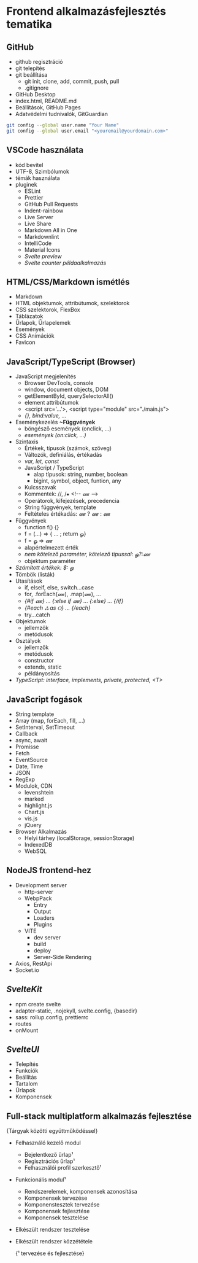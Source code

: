 # Frontend alkalmazásfejlesztés tematika

## GitHub

- github regisztráció
- git telepítés
- git beállítása
  - git init, clone, add, commit, push, pull
  - .gitignore
- GitHub Desktop
- index.html, README.md
- Beállítások, GitHub Pages
- Adatvédelmi tudnivalók, GitGuardian

```bash
git config --global user.name "Your Name"
git config --global user.email "<youremail@yourdomain.com>"
```

## VSCode használata

- kód bevitel
- UTF-8, Szimbólumok
- témák használata
- pluginek
  - ESLint
  - Prettier
  - GitHub Pull Requests
  - Indent-rainbow
  - Live Server
  - Live Share
  - Markdown All in One
  - Markdownlint
  - IntelliCode
  - Material Icons
  - _Svelte preview_
  - _Svelte counter példaalkalmazás_

## HTML/CSS/Markdown ismétlés

- Markdown
- HTML objektumok, attribútumok, szelektorok
- CSS szelektorok, FlexBox
- Táblázatok
- Űrlapok, Űrlapelemek
- Események
- CSS Animációk
- Favicon

## JavaScript/TypeScript (Browser)

- JavaScript megjelenítés
  - Browser DevTools, console
  - window, document objects, DOM
  - getElementById, querySelectorAll()
  - element attribútumok
  - \<script src='...'\>, \<script type="module" src="./main.js"></script>
  - _{}, bind:value, ..._
- Eseménykezelés __~Függvények__
  - böngésző események (onclick, ...)
  - _események (on:click, ...)_
- Szintaxis
  - Értékek, típusok (számok, szöveg)
  - Változók, definiálás, értékadás
  - _var, let, const_
  - JavaScript / TypeScript
    - alap típusok: string, number, boolean
    - bigint, symbol, object, funtion, any
  - Kulcsszavak
  - Kommentek: //, /⁕ &lt;!-- ண -->
  - Operátorok, kifejezések, precedencia
  - String függvények, template
  - Feltételes értékadás: ண ? ண : ண
- Függvények
  - function f() {}
  - f = (...) => { ... ; return ௐ}
  - f = ௐ => ண
  - alapértelmezett érték
  - _nem kötelező paraméter, kötelező típussal: ௐ?:ண_
  - objektum paraméter
- _Számított értékek: $: ௐ_
- Tömbök (listák)
- Utasítások
  - if, elseif, else, switch...case
  - for, .forEach(ண), .map(ண), ...
  - _{#if ண} ... {:else if ண} ... {:else} ... {/if}_
  - _{#each ஃ as ୦} ... {/each}_
  - try...catch
- Objektumok
  - jellemzők
  - metódusok
- Osztályok
  - jellemzők
  - metódusok
  - constructor
  - extends, static
  - példányosítás
- _TypeScript: interface, implements, private, protected, \<T>_

## JavaScript fogások

- String template
- Array (map, forEach, fill, ...)
- SetInterval, SetTimeout
- Callback
- async, await
- Promisse
- Fetch
- EventSource
- Date, Time
- JSON
- RegExp
- Modulok, CDN
  - levenshtein
  - marked
  - highlight.js
  - Chart.js
  - vis.js
  - jQuery
- Browser Alkalmazás
  - Helyi tárhey (localStorage, sessionStorage)
  - IndexedDB
  - WebSQL

## NodeJS frontend-hez

- Development server
  - http-server
  - WebpPack
    - Entry
    - Output
    - Loaders
    - Plugins
  - VITE
    - dev server
    - build
    - deploy
    - Server-Side Rendering
- Axios, RestApi
- Socket.io

## _SvelteKit_

- npm create svelte
- adapter-static, .nojekyll, svelte.config, {basedir}
- sass: rollup.config, prettierrc
- routes
- onMount

## _SvelteUI_

- Telepítés
- Funkciók
- Beállítás
- Tartalom
- Űrlapok
- Komponensek

## Full-stack multiplatform alkalmazás fejlesztése

  {Tárgyak közötti együttműködéssel}

- Felhasználó kezelő modul
  - Bejelentkező űrlap¹
  - Regisztrációs űrlap¹
  - Felhasználói profil szerkesztő¹
- Funkcionális modul¹
  - Rendszerelemek, komponensek azonosítása
  - Komponensek tervezése
  - Komponenstesztek tervezése
  - Komponensek fejlesztése
  - Komponensek tesztelése
- Elkészült rendszer tesztelése
- Elkészült rendszer közzététele

  {¹ tervezése és fejlesztése}
